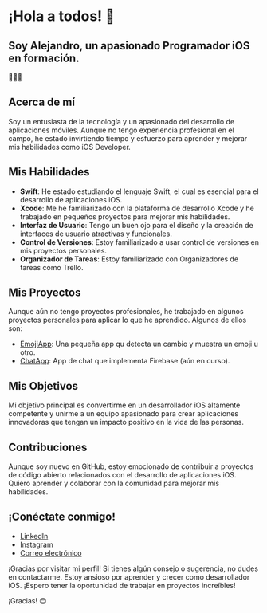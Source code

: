 # ¡Hola a todos! 👋

## Soy Alejandro, un apasionado Programador iOS en formación.

🧑🏻‍💻

## Acerca de mí

Soy un entusiasta de la tecnología y un apasionado del desarrollo de aplicaciones móviles. Aunque no tengo experiencia profesional en el campo, he estado invirtiendo tiempo y esfuerzo para aprender y mejorar mis habilidades como iOS Developer.

## Mis Habilidades

- **Swift**: He estado estudiando el lenguaje Swift, el cual es esencial para el desarrollo de aplicaciones iOS.
- **Xcode**: Me he familiarizado con la plataforma de desarrollo Xcode y he trabajado en pequeños proyectos para mejorar mis habilidades.
- **Interfaz de Usuario**: Tengo un buen ojo para el diseño y la creación de interfaces de usuario atractivas y funcionales.
- **Control de Versiones**: Estoy familiarizado a usar control de versiones en mis proyectos personales.
- **Organizador de Tareas**: Estoy familiarizado con Organizadores de tareas como Trello.

## Mis Proyectos

Aunque aún no tengo proyectos profesionales, he trabajado en algunos proyectos personales para aplicar lo que he aprendido. Algunos de ellos son:

- [EmojiApp](https://github.com/alerodca/EmojiApp): Una pequeña app qu detecta un cambio y muestra un emoji u otro.
- [ChatApp](https://github.com/alerodca/FireChat): App de chat que implementa Firebase (aún en curso).

## Mis Objetivos

Mi objetivo principal es convertirme en un desarrollador iOS altamente competente y unirme a un equipo apasionado para crear aplicaciones innovadoras que tengan un impacto positivo en la vida de las personas.

## Contribuciones

Aunque soy nuevo en GitHub, estoy emocionado de contribuir a proyectos de código abierto relacionados con el desarrollo de aplicaciones iOS. Quiero aprender y colaborar con la comunidad para mejorar mis habilidades.

## ¡Conéctate conmigo!

- [LinkedIn](https://www.linkedin.com/in/alejandro-rodr%C3%ADguez-ca%C3%B1ete-43160b281/)
- [Instagram](https://www.instagram.com/aleerc04/)
- [Correo electrónico](ale.rodca04@gmail.com)

¡Gracias por visitar mi perfil! Si tienes algún consejo o sugerencia, no dudes en contactarme. Estoy ansioso por aprender y crecer como desarrollador iOS. ¡Espero tener la oportunidad de trabajar en proyectos increíbles!

¡Gracias! 😊
